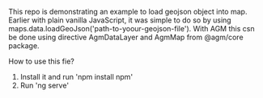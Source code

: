 This repo is demonstrating an example to load geojson object into map. Earlier with plain vanilla JavaScript, it was simple to do so by using maps.data.loadGeoJson('path-to-yoour-geojson-file').
With AGM this csn be done using directive AgmDataLayer and AgmMap from @agm/core package.

How to use this fie?
1. Install it and run 'npm install npm'
2. Run 'ng serve' 
